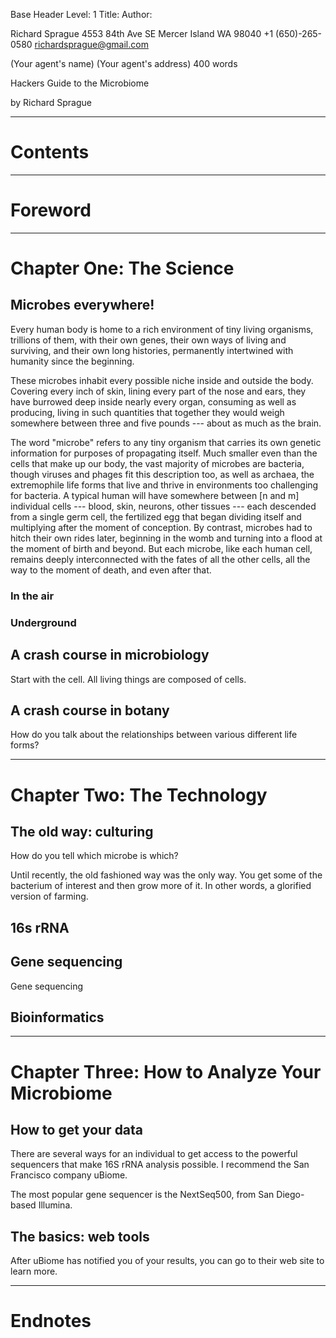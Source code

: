 Base Header Level: 1
Title: 
Author:

Richard Sprague
4553 84th Ave SE
Mercer Island
WA
98040
+1 (650)-265-0580
richardsprague@gmail.com

(Your agent's name)
(Your agent's address)
400 words










Hackers Guide to the Microbiome

by Richard Sprague

----

# Contents #

----

# Foreword #

----

# Chapter One: The Science #

## Microbes everywhere! ##

Every human body is home to a rich environment of tiny living organisms, trillions of them, with their own genes, their own ways of living and surviving, and their own long histories, permanently intertwined with humanity since the beginning.

These microbes inhabit every possible niche inside and outside the body. Covering every inch of skin, lining every part of the nose and ears, they have burrowed deep inside nearly every organ, consuming as well as producing, living in such quantities that together they would weigh somewhere between three and five pounds --- about as much as the brain.

The word "microbe" refers to any tiny organism that carries its own genetic information for purposes of propagating itself. Much smaller even than the cells that make up our body, the vast majority of microbes are bacteria, though viruses and phages fit this description too, as well as archaea, the extremophile life forms that live and thrive in environments too challenging for bacteria. A typical human will have somewhere between [n and m] individual cells --- blood, skin, neurons, other tissues --- each descended from a single germ cell, the fertilized egg that began dividing itself and multiplying after the moment of conception. By contrast, microbes had to hitch their own rides later, beginning in the womb and turning into a flood at the moment of birth and beyond. But each microbe, like each human cell, remains deeply interconnected with the fates of all the other cells, all the way to the moment of death, and even after that.




### In the air ###

### Underground ###

## A crash course in microbiology ##

Start with the cell. All living things are composed of cells.



## A crash course in botany ##

How do you talk about the relationships between various different life forms?



----

# Chapter Two: The Technology #

## The old way: culturing ##

How do you tell which microbe is which?

Until recently, the old fashioned way was the only way. You get some of the bacterium of interest and then grow more of it. In other words, a glorified version of farming.

## 16s rRNA ##

## Gene sequencing ##

Gene sequencing


## Bioinformatics ##

----

# Chapter Three: How to Analyze Your Microbiome #

## How to get your data ##

There are several ways for an individual to get access to the powerful sequencers that make 16S rRNA analysis possible. 
I recommend the San Francisco company uBiome.

The most popular gene sequencer is the NextSeq500, from San Diego-based Illumina.



## The basics: web tools ##

After uBiome has notified you of your results, you can go to their web site to learn more.



----

# Endnotes #